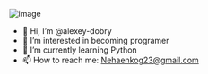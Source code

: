 ![image](https://github.com/alexey-dobry/alexey-dobry/assets/139956979/11827f40-4eb9-4083-bff0-e2a42988f97c)
- 👋 Hi, I’m @alexey-dobry
- 👀 I’m interested in becoming programer
- 🌱 I’m currently learning Python
- 📫 How to reach me: Nehaenkog23@gmail.com 

